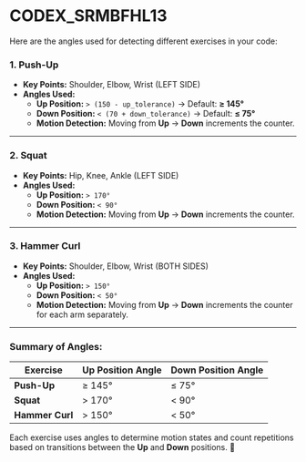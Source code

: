 # CODEX_SRMBFHL13
Here are the angles used for detecting different exercises in your code:

### **1. Push-Up**
- **Key Points:** Shoulder, Elbow, Wrist (LEFT SIDE)
- **Angles Used:**
  - **Up Position:** `> (150 - up_tolerance)` → Default: **≥ 145°**
  - **Down Position:** `< (70 + down_tolerance)` → Default: **≤ 75°**
  - **Motion Detection:** Moving from **Up** → **Down** increments the counter.

---

### **2. Squat**
- **Key Points:** Hip, Knee, Ankle (LEFT SIDE)
- **Angles Used:**
  - **Up Position:** `> 170°`
  - **Down Position:** `< 90°`
  - **Motion Detection:** Moving from **Up** → **Down** increments the counter.

---

### **3. Hammer Curl**
- **Key Points:** Shoulder, Elbow, Wrist (BOTH SIDES)
- **Angles Used:**
  - **Up Position:** `> 150°`
  - **Down Position:** `< 50°`
  - **Motion Detection:** Moving from **Up** → **Down** increments the counter for each arm separately.

---

### **Summary of Angles:**
| Exercise     | **Up Position Angle** | **Down Position Angle** |
|-------------|----------------------|----------------------|
| **Push-Up**  | ≥ 145°  | ≤ 75°  |
| **Squat**    | > 170°  | < 90°  |
| **Hammer Curl** | > 150° | < 50° |

Each exercise uses angles to determine motion states and count repetitions based on transitions between the **Up** and **Down** positions. 🚀
